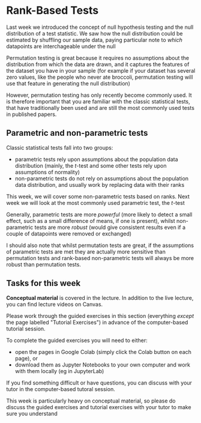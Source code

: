 # Rank-Based Tests

Last week we introduced the concept of null hypothesis testing and the
null distribution of a test statistic. We saw how the null
distribution could be estimated by shuffling our sample data, paying
particular note to *which* datapoints are interchageable under
the null

Permutation testing is great because it requires no assumptions about
the distribution from which the data are drawn, and it captures the
features of the dataset you have in your sample (for example if your
dataset has several zero values, like the people who never ate
broccoli, permutation testing will use that feature in generating the
null distribution)

However, permutation testing has only recently become commonly
used. It is therefore important that you are familiar with the
classic statistical tests, that have traditionally been used and are
still the most commonly used tests in published papers.

## Parametric and non-parametric tests

Classic statistical tests fall into two groups:
* parametric tests rely upon assumptions about the population data distribution
(mainly, the $t$-test and some other tests rely upon assumptions of normality)
* non-parametric tests do not rely on assumptions about the population
  data distribution, and usually work by replacing data with their
  ranks
  
This week, we will cover some non-parametric tests based on ranks. Next week we will look at the most commonly used parametric test, the $t$-test

Generally, parametric tests are more *powerful* (more likely to
detect a small effect, such as a small difference of means, if one is
present), whilst non-parametric tests are more *robust* (would
give consistent results even if a couple of datapoints were removed or
exchanged)

I should also note that whilst permutation tests are great, if the
assumptions of parametric tests are met they are actually more
sensitive than permutation tests and rank-based non-parametric tests
will always be more robust than permutation tests. 

## Tasks for this week

**Conceptual material** is covered in the lecture. In addition to the
live lecture, you can find lecture videos on Canvas.

Please work through the guided exercises in this section (everything
*except* the page labelled "Tutorial Exercises") in advance of
the computer-based tutorial session.

To complete the guided exercises you will need to either:

* open the pages in Google Colab (simply click the Colab button on each page), or
* download them as Jupyter Notebooks to your own computer and work
with them locally (eg in JupyterLab)

If you find something difficult or have questions, you can discuss
with your tutor in the computer-based tutoral session.

This week is particularly heavy on conceptual material, so please do
discuss the guided exercises and tutorial exercises with your tutor to
make sure you understand





